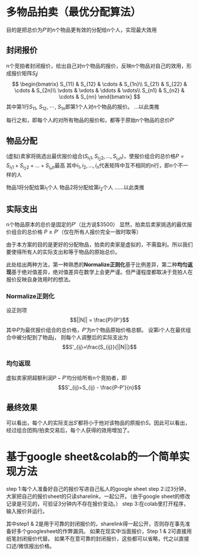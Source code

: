 # 多物品拍卖（最优分配算法）
目的是把总价为$P'$的n个物品更有效的分配给n个人，实现最大效用
## 封闭报价
n个竞拍者封闭报价，给出自己对n个物品的报价，反映n个物品对自己的效用，形成报价矩阵$S_ij$
$$
\begin{bmatrix}
S_{11} & S_{12} & \cdots & S_{1n}\\
S_{21} & S_{22} & \cdots & S_{2n}\\
\vdots & \vdots & \ddots & \vdots\\
S_{n1} & S_{n2} & \cdots & S_{nn}
\end{bmatrix}
$$
其中第1行$S_{11},\  S_{12},\  \cdots,\  S_{1n}$即第1个人对n个物品的报价。
...以此类推

每行之和，即每个人的对所有物品的报价和，都等于原始n个物品的总价$P'$

## 物品分配
(虚拟)卖家将挑选出最优报价组合$(S_{i_{1}1},S_{i_{2}2},...,S_{i_{n}n})$，使报价组合的总价格$P = S_{i_{1}1}+S_{i_{2}2}+...+S_{i_{n}n}$最高
其中$i_1,i_2,...,i_n$代表矩阵中互不相同的n行，即n个不一样的人

物品1将分配给第$i_1$个人
物品2将分配给第$i_2$个人
......以此类推

## 实际支出
n个物品原本的总价是固定的$P'$（比方说$3500）
显然，拍卖后卖家挑选的最优报价组合的总价格 $P\ge P'$（仅在所有人报价完全一致时取等）

由于本方案的目的是更好的分配物品，拍卖的卖家是虚拟的，不需盈利。所以我们要使得所有人的实际支出和等于物品的原始总价。

此处给出两种方法，第一种熟悉的**Normalize正则化**基于比例差异，第二种**均匀返现**基于绝对值差异，绝对值差异在数学上会更严谨。但严谨程度都取决于竞拍人在报价反映自身效用时的想法。
### Normalize正则化
设正则项
$$||N|| = \frac{P}{P'}$$
其中$P$为最优报价组合的总价格，$P'$为n个物品原始价格总额。
设第i个人在最优组合中被分配到了物品j，
则每个人调整后的实际支出为
$$S'_{ij}=\frac{S_{ij}}{||N||}$$


### 均匀返现
虚拟卖家把超额利润$P-P'$均分给所有n个竞拍者，即
$$S'_{ij}=S_{ij} - \frac{P-P'}{n}$$

## 最终效果
可以看出，每个人的实际支出$S'$都将小于他对该物品的原报价$S$。因此可以看出，经过组合团购/拍卖交易后，每个人获得的效用增加了。


# 基于google sheet&colab的一个简单实现方法
step 1:每个人准备好自己的报价写进自己私人的google sheet
step 2:过3分钟，大家把自己的报价sheet的只读sharelink，一起公开。（由于google sheet的修改记录是可见的，可验证3分钟内不存在报价变动。）
step 3:在colab里打开程序，输入报价并运行。

其中step1 & 2是用于可靠的封闭报价的，sharelink得一起公开，否则存在事先准备好多个googlesheet的作弊漏洞。
如果在现实中当面报价，Step 1 & 2可直接用纸笔封闭报价代替。
如果不在意可靠的封闭报价，这些都可以省略，代之以直接口述/微信报出价格。
